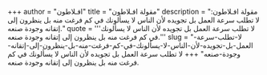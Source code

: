 +++
author = "افـلاطون"
title = "مقولة افـلاطون"
description = "مقولة افـلاطون: لا تطلب سرعة العمل بل تجويده لأن الناس لا يسألونك في كم فرغت منه بل ينظرون إلى إتقانه وجودة صنعه."
quote = '''لا تطلب سرعة العمل بل تجويده لأن الناس لا يسألونك في كم فرغت منه بل ينظرون إلى إتقانه وجودة صنعه.''' 
slug = "لا-تطلب-سرعة-العمل-بل-تجويده-لأن-الناس-لا-يسألونك-في-كم-فرغت-منه-بل-ينظرون-إلى-إتقانه-وجودة-صنعه"
+++
لا تطلب سرعة العمل بل تجويده لأن الناس لا يسألونك في كم فرغت منه بل ينظرون إلى إتقانه وجودة صنعه.
